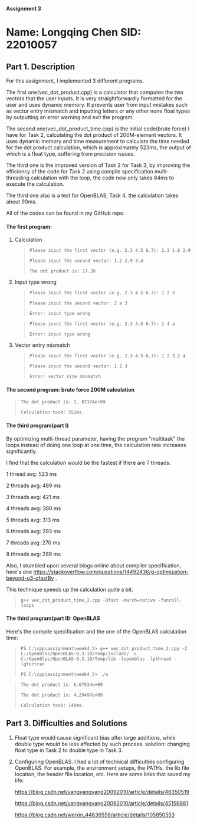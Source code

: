 **Assignment 3**

# **Name**: Longqing Chen **SID**: 22010057

## Part 1. Description

For this assignment, I implemented 3 different programs. 

The first one(vec_dot_product.cpp) is a calculator that computes the two vectors that the user inputs. It is very straightforwardly formatted for the user and uses dynamic memory. It prevents user from input mistakes such as vector entry mismatch and inputting letters or any other none float types by outputting an error warning and exit the program. 

The second one(vec_dot_product_time.cpp) is the initial code(brute force) I have for Task 2, calculating the dot product of 200M-element vectors. It uses dynamic memory and time measurement to calculate the time needed for the dot product calculation, which is approximately 523ms, the output of which is a float type, suffering from precision issues.

The third one is the improved version of Task 2 for Task 3, by improving the efficiency of the code for Task 2 using compile specification multi-threading calculation with the loop, the code now only takes 84ms to execute the calculation.

The third one also is a test for OpenBLAS, Task 4, the calculation takes about 90ms. 

 All of the codes can be found in my GitHub repo.

#### The first program: 

1. Calculation

   > `Please input the first vector (e.g. 2.3 4.5 6.7): 2.3 1.6 2.9`
   >
   > `Please input the second vector: 1.2 2.9 3.4`
   >
   > `The dot product is: 17.26`

2. Input type wrong

   > `Please input the first vector (e.g. 2.3 4.5 6.7): 1 2 3`
   >
   > `Please input the second vector: 2 a 3`
   >
   > `Error: input type wrong`

   

   > `Please input the first vector (e.g. 2.3 4.5 6.7): 1 4 a`
   >
   > `Error: input type wrong`

3. Vector entry mismatch

   > `Please input the first vector (e.g. 2.3 4.5 6.7): 1 2 3.2 4`
   >
   > `Please input the second vector: 1 2 3`
   >
   > `Error: vector size mismatch`

#### The second program: brute force 200M calculation

> `The dot product is: 1. 07374e+09`
>
> `Calculation took: 551ms.`

#### The third program(part I)

By optimizing multi-thread parameter, having the program "multitask" the loops instead of doing one loop at one time, the calculation rate increases significantly.

 I find that the calculation would be the fastest if there are 7 threads: 

1 thread avg: 523 ms

2 threads avg: 489 ms

3 threads avg: 421 ms

4 threads avg: 380 ms

5 threads avg: 313 ms

6 threads avg: 293 ms

7 threads avg: 270 ms

8 threads avg: 289 ms

Also, I stumbled upon several blogs online about compiler specification, here's one https://stackoverflow.com/questions/14492436/g-optimization-beyond-o3-ofastBy . 

This technique speeds up the calculation quite a bit.

> `g++ vec_dot_product_time_2.cpp -Ofast -march=native -funroll-loops`

#### The third program(part II): OpenBLAS

Here's the compile specification and the one of the OpenBLAS calculation time:

> `PS C:\cpp\assignment\week4_5> g++ vec_dot_product_time_2.cpp -I C:/OpenBlas/OpenBLAS-0.3.10/Temp/include/ -L C:/OpenBlas/OpenBLAS-0.3.10/Temp/lib -lopenblas -lpthread -lgfortran`
>
> `PS C:\cpp\assignment\week4_5> ./a`



> `The dot product is: 6.67534e+09`
>
> `The dot product is: 4.29497e+09`
>
> `Calculation took: 146ms.`

## Part 3. Difficulties and Solutions

1. Float type would cause significant bias after large additions, while double type would be less affected by such process. solution: changing float type in Task 2 to double type in Task 3.

2. Configuring OpenBLAS. I had a lot of technical difficulties configuring OpenBLAS. For example, the environment setups, the PATHs, the lib file location, the header file location, etc. Here are some links that saved my life:

   https://blog.csdn.net/yangyangyang20092010/article/details/46350519

   https://blog.csdn.net/yangyangyang20092010/article/details/45156881

   https://blog.csdn.net/weixin_44636558/article/details/105850553

